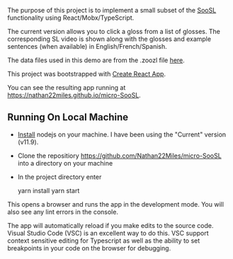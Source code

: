 The purpose of this project is to implement a small subset of the [SooSL](https://www.soosl.net) functionality using React/Mobx/TypeScript.

The current version allows you to click a gloss from a list of glosses. The corresponding SL video is shown along with the glosses and example sentences (when available) in English/French/Spanish.

The data files used in this demo are from the .zoozl file [here](https://www.soosl.net/software.html).

This project was bootstrapped with [Create React App](https://github.com/facebook/create-react-app).

You can see the resulting app running at https://nathan22miles.github.io/micro-SooSL.

## Running On Local Machine

* [Install](https://nodejs.org/en/download/current/) nodejs on your machine. I have been using the "Current" version (v11.9).
* Clone the repositiory https://github.com/Nathan22Miles/micro-SooSL into a directory on your machine
* In the project directory enter

    yarn install
    yarn start

This opens a browser and runs the app in the development mode.
You will also see any lint errors in the console.

The app will automatically reload if you make edits to the source code.
Visual Studio Code (VSC) is an excellent way to do this.
VSC support context sensitive editing for Typescript as well as the ability
to set breakpoints in your code on the browser for debugging.

